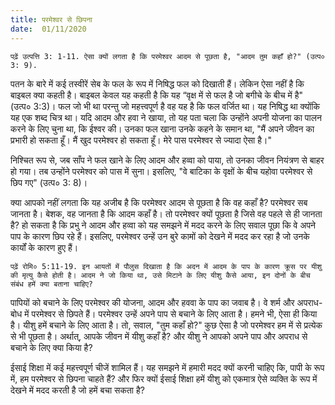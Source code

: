 ```yaml
---
title: परमेश्वर से छिपना
date:  01/11/2020
---
```


`पढ़ें उत्पत्ति 3: 1-11. ऐसा क्यों लगता है कि परमेश्वर आदम से पूछता है, "आदम तुम कहाँ हो?" (उत्प० 3: 9).`

पतन के बारे में कई तस्वीरें सेब के फल के रूप में निषिद्ध फल को दिखाती हैं। लेकिन ऐसा नहीं है कि बाइबल क्या कहती है। बाइबल केवल यह कहती है कि यह “वृक्ष में से फल है जो बगीचे के बीच में है" (उत्प० 3:3)। फल जो भी था परन्तु जो महत्त्वपूर्ण है वह यह है कि फल वर्जित था। यह निषिद्ध था क्योंकि यह एक शब्द चित्र था। यदि आदम और हवा ने खाया, तो यह पता चला कि उन्होंने अपनी योजना का पालन करने के लिए चुना था, कि ईश्वर की। उनका फल खाना उनके कहने के समान था, "मैं अपने जीवन का प्रभारी हो सकता हूँ। मैं खुद परमेश्वर हो सकता हूँ। मेरे पास परमेश्वर से ज्यादा ऐसा है।"

निश्चित रूप से, जब साँप ने फल खाने के लिए आदम और हव्वा को पाया, तो उनका जीवन नियंत्रण से बाहर हो गया। तब उन्होंने परमेश्वर को पास में सुना। इसलिए, "वे बाटिका के वृक्षों के बीच यहोवा परमेश्वर से छिप गए" (उत्प० 3: 8)।

क्या आपको नहीं लगता कि यह अजीब है कि परमेश्वर आदम से पूछता है कि वह कहाँ है? परमेश्वर सब जानता है। बेशक, वह जानता है कि आदम कहाँ है। तो परमेश्वर क्यों पूछता है जिसे वह पहले से ही जानता है? हो सकता है कि प्रभु ने आदम और हव्वा को यह समझने में मदद करने के लिए सवाल पूछा कि वे अपने पाप के कारण छिप रहे हैं। इसलिए, परमेश्वर उन्हें उन बुरे कामों को देखने में मदद कर रहा है जो उनके कार्यों के कारण हुए हैं।

`पढ़ें रोमि० 5:11-19. इन आयतों में पौलुस दिखाता है कि अदन में आदम के पाप के कारण क्रूस पर यीशु की मृत्यु कैसे होती है। आदम ने जो किया था, उसे मिटाने के लिए यीशु कैसे आया, इन दोनों के बीच संबंध हमें क्या बताना चाहिए?`

पापियों को बचाने के लिए परमेश्वर की योजना, आदम और हववा के पाप का जवाब है। वे शर्म और अपराध-बोध में परमेश्वर से छिपते हैं। परमेश्वर उन्हें अपने पाप से बचाने के लिए आता है। हमने भी, ऐसा ही किया है। यीशु हमें बचाने के लिए आता है। तो, सवाल, "तुम कहाँ हो?" कुछ ऐसा है जो परमेश्वर हम में से प्रत्येक से भी पूछता है। अर्थात्, आपके जीवन में यीशु कहाँ है? और यीशु ने आपको अपने पाप और अपराध से बचाने के लिए क्या किया है?

ईसाई शिक्षा में कई महत्त्वपूर्ण चीजें शामिल हैं। यह समझने में हमारी मदद क्यों करनी चाहिए कि, पापी के रूप में, हम परमेश्वर से छिपना चाहते हैं? और फिर क्यों ईसाई शिक्षा हमें यीशु को एकमात्र ऐसे व्यक्ति के रूप में देखने में मदद करती है जो हमें बचा सकता है?